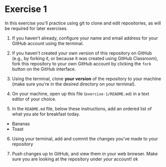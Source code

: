 # Exercise 1
In this exercise you'll practice using git to clone and edit repositories, as will be required for later exercises.

1. If you haven't already, configure your name and email address for your GitHub account using the terminal.

2. If you haven't created your own version of this repository on GitHub (e.g., by forking it, or because it was created using GitHub Classroom), fork this repository to your own GitHub account by clicking the `fork` button on the GitHub interface.

3. Using the terminal, clone **your version** of the repository to your machine (make sure you're in the desired directory on your terminal).

4. On your machine, open up this file (`exercise-1/README.md`) in a text editor of your choice.

5. In the `README.md` file, below these instructions, add an ordered list of what you ate for breakfast today.

- Bananas
- Toast

6. Using your terminal, add and commit the changes you've made to your repository


7. Push changes up to GitHub, and view them in your web browser. Make sure you are looking at the repository under _your_ account!
 ok
